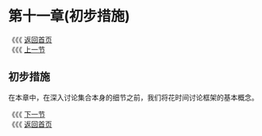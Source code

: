 # 第十一章\(初步措施\)

《《《 [返回首页](../../)  
《《《 [上一节](../di-shi-zhang-ji-he/10.1-java-ji-he-kuang-jia-de-zhu-yao-jie-kou.md)

## 初步措施

在本章中，在深入讨论集合本身的细节之前，我们将花时间讨论框架的基本概念。

《《《 [下一节](11.1-ke-die-dai-he-die-dai-qi.md)  
《《《 [返回首页](../../)

